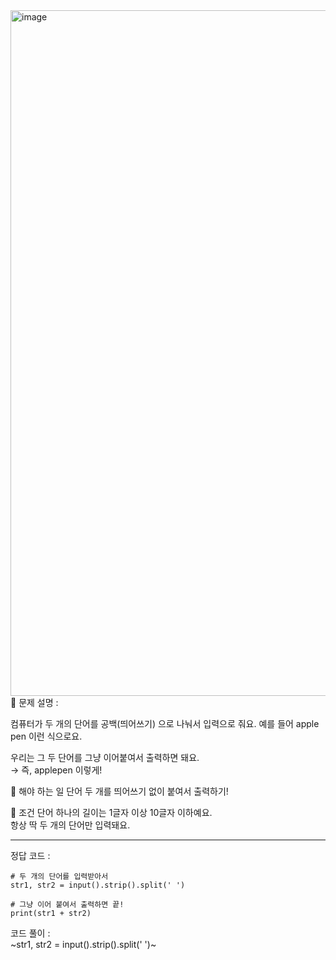 <img width="2048" height="1097" alt="image" src="https://github.com/user-attachments/assets/161255c6-b8b0-48cb-b3bc-1bc40cefc961" />
📘 문제 설명 :

컴퓨터가 두 개의 단어를 공백(띄어쓰기) 으로 나눠서 입력으로 줘요.
예를 들어 apple pen 이런 식으로요.

우리는 그 두 단어를 그냥 이어붙여서 출력하면 돼요.  
→ 즉, applepen 이렇게!  
  
🎯 해야 하는 일
단어 두 개를 띄어쓰기 없이 붙여서 출력하기!  
  
📏 조건
단어 하나의 길이는 1글자 이상 10글자 이하예요.  
항상 딱 두 개의 단어만 입력돼요.  

---
정답 코드 :  
~~~
# 두 개의 단어를 입력받아서
str1, str2 = input().strip().split(' ')

# 그냥 이어 붙여서 출력하면 끝!
print(str1 + str2)
~~~
코드 풀이 :  
~str1, str2 = input().strip().split(' ')~  

